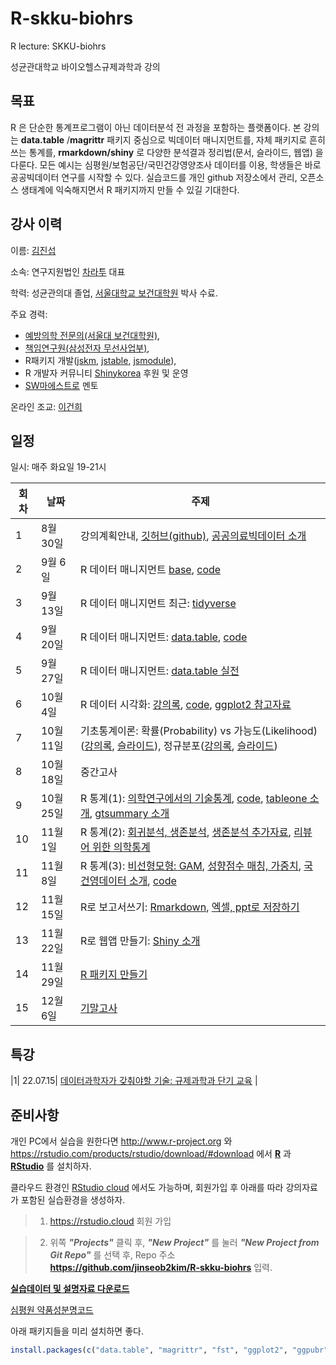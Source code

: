 # R-skku-biohrs
R lecture: SKKU-biohrs

성균관대학교 바이오헬스규제과학과 강의


## 목표

R 은 단순한 통계프로그램이 아닌 데이터분석 전 과정을 포함하는 플랫폼이다. 본 강의는 **data.table** /**magrittr** 패키지 중심으로 빅데이터 매니지먼트를, 자체 패키지로 흔히 쓰는 통계를, **rmarkdown/shiny** 로 다양한 분석결과 정리법(문서, 슬라이드, 웹앱) 을 다룬다. 모든 예시는 심평원/보험공단/국민건강영양조사 데이터를 이용, 학생들은 바로 공공빅데이터 연구를 시작할 수 있다. 실습코드를 개인 github 저장소에서 관리, 오픈소스 생태계에 익숙해지면서 R 패키지까지 만들 수 있길 기대한다.  


## 강사 이력 

이름: [김진섭](https://jinseob2kim.github.io/resume/)

소속: 연구지원법인 [차라투](https://www.zarathu.com) 대표

학력: 성균관의대 졸업, [서울대학교 보건대학원](http://snugepi.snu.ac.kr/) 박사 수료.
      
주요 경력: 

 - [예방의학 전문의(서울대 보건대학원)](http://snu-prev.com/), 
 - [책임연구원(삼성전자 무선사업부)](https://news.samsung.com/kr/%EC%97%85%EB%AC%B4%EA%B0%80-%EC%9E%A0%EC%9E%90%EA%B8%B0%EC%97%AC%EC%84%9C-%EC%A2%8B%EA%B2%A0%EB%8B%A4%EA%B3%A0%EC%9A%94-s%ED%97%AC%EC%8A%A4-%EA%B0%9C%EB%B0%9C%EC%A7%84), 
 - R패키지 개발([jskm](https://CRAN.R-project.org/package=jskm), [jstable](https://CRAN.R-project.org/package=jstable), [jsmodule](https://CRAN.R-project.org/package=jsmodule)),  
 - R 개발자 커뮤니티 [Shinykorea](https://github.com/Shinykorea) 후원 및 운영
 - [SW마에스트로](https://www.swmaestro.org/sw/main/main.do) 멘토

온라인 조교: [이건희](lisalee1208@naver.com)


## 일정 

일시: 매주 화요일 19-21시

|회차| 날짜  | 주제  |
|---|---|---|
|1| 8월 30일  | 강의계획안내, [깃허브(github)](code/github.R), [공공의료빅데이터 소개](lecture/공단데이터소개.pdf)  |
|2| 9월 6일  | R 데이터 매니지먼트 [base](https://blog.zarathu.com/posts/2020-02-16-rdatamanagement-basic), [code](code/base.R)  |
|3|  9월 13일|  R 데이터 매니지먼트 최근: [tidyverse](https://jinseob2kim.github.io/lecture-snuhlab/tidyverse) |
|4|   9월 20일| R 데이터 매니지먼트: [data.table](https://blog.zarathu.com/posts/2022-02-11-datatable/), [code](code/datatable.R)  |
|5|  9월 27일 | R 데이터 매니지먼트: [data.table 실전](code/)  |
|6|  10월 4일| R 데이터 시각화: [강의록](https://blog.zarathu.com/posts/2022-03-25-graph/), [code](code/plot/), [ggplot2 참고자료](https://evamaerey.github.io/ggplot_flipbook/ggplot_flipbook_xaringan.html)  |
|7|  10월 11일| 기초통계이론: 확률(Probability) vs 가능도(Likelihood)([강의록](https://rpubs.com/Statdoc/204928), [슬라이드](https://kunhee1208.github.io/lecture/Likelihood)), 정규분포([강의록](https://rpubs.com/Statdoc/204929), [슬라이드](https://kunhee1208.github.io/lecture/Normal_Distribution))|
|8|  10월 18일| 중간고사 |
|9|  10월 25일| R 통계(1): [의학연구에서의 기술통계](https://blog.zarathu.com/posts/2020-07-08-table1inmed/), [code](code/descriptive.R), [tableone 소개](https://blog.zarathu.com/posts/2022-02-07-tableone/),  [gtsummary 소개](https://blog.zarathu.com/posts/2022-02-07-gtsummary/) |
|10|  11월 1일| R 통계(2): [회귀분석, 생존분석](https://blog.zarathu.com/posts/2020-07-22-regressionbasic/), [생존분석 추가자료](https://blog.zarathu.com/posts/2020-10-29-survivalpractice/), [리뷰어 위한 의학통계](https://jinseob2kim.github.io/lecture-general/statreview/#59)  |
|11|  11월 8일| R 통계(3): [비선형모형: GAM](https://jinseob2kim.github.io/R-skku-biohrs/gam), [성향점수 매칭, 가중치](code/table1_ps.R), [국건영데이터 소개](https://knhanes.kdca.go.kr/knhanes/sub03/sub03_01.do), [code](code/KNHANES.R) |
|12|  11월 15일| R로 보고서쓰기: [Rmarkdown](https://blog.zarathu.com/posts/2019-01-03-rmarkdown/), [엑셀, ppt로 저장하기](lecture/dataexport.pptx) |
|13|  11월 22일| R로 웹앱 만들기: [Shiny 소개](https://github.com/jinseob2kim/shiny-workshop-odsc2019) |
|14|  11월 29일| [R 패키지 만들기](https://github.com/jinseob2kim/RTHON2020) |
|15|  12월 6일| [기말고사](https://jinseob2kim.github.io/finalexam/finalexam.html) |

## 특강
|1| 22.07.15| [데이터과학자가 갖춰야할 기술: 규제과학과 단기 교육](https://jinseob2kim.github.io/R-skku-biohrs/short-2022summer) |


## 준비사항 

개인 PC에서 실습을 원한다면 http://www.r-project.org 와 https://rstudio.com/products/rstudio/download/#download 에서 **[R](https://www.r-project.org/)** 과 **[RStudio](https://rstudio.com/)** 를 설치하자.

클라우드 환경인 [RStudio cloud](https://rstudio.cloud) 에서도 가능하며, 회원가입 후 아래를 따라 강의자료가 포함된 실습환경을 생성하자.


> 1. https://rstudio.cloud 회원 가입

> 2. 위쪽 __*"Projects"*__ 클릭 후, __*"New Project"*__ 를 눌러 __*"New Project from Git Repo"*__ 를 선택 후, Repo 주소 **https://github.com/jinseob2kim/R-skku-biohrs** 입력.



**[실습데이터 및 설명자료 다운로드](https://1drv.ms/u/s!AvwFxLQIpBXdhf0B_wedH9jP7D6sHg?e=YXzS0e)**

[심평원 약품성분명코드](https://www.data.go.kr/data/15067461/fileData.do)

아래 패키지들을 미리 설치하면 좋다.

```r
install.packages(c("data.table", "magrittr", "fst", "ggplot2", "ggpubr", "officer", "rvg", "tableone", "gtsummary", "MatchIt", "twang", "usethis", "gitcreds"))
```
